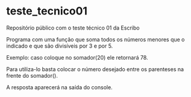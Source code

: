# teste_tecnico01
 Repositório público com o teste técnico 01 da Escribo

Programa com uma função que soma todos os números menores que o indicado e que são divisíveis por 3 e por 5.

Exemplo: caso coloque no somador(20) ele retornará 78.

Para utiliza-lo basta colocar o número desejado entre os parenteses na frente do somador().

A resposta aparecerá na saída do console.
